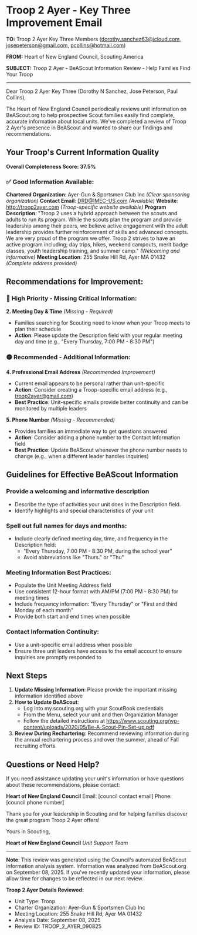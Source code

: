 # Troop 2 Ayer - Key Three Improvement Email

**TO:** Troop 2 Ayer Key Three Members (dorothy.sanchez63@icloud.com, josepeterson@gmail.com, pcollins@hotmail.com)

**FROM:** Heart of New England Council, Scouting America

**SUBJECT:** Troop 2 Ayer - BeAScout Information Review - Help Families Find Your Troop

---

Dear Troop 2 Ayer Key Three (Dorothy N Sanchez, Jose Peterson, Paul Collins),

The Heart of New England Council periodically reviews unit information on BeAScout.org to help prospective Scout families easily find complete, accurate information about local units. We've completed a review of Troop 2 Ayer's presence in BeAScout and wanted to share our findings and recommendations.

## Your Troop's Current Information Quality

**Overall Completeness Score: 37.5%**

### ✅ **Good Information Available:**
**Chartered Organization**: Ayer-Gun & Sportsmen Club Inc *(Clear sponsoring organization)*
**Contact Email**: DRD@IMEC-US.com *(Available)*
**Website**: http://troop2ayer.com *(Troop-specific website available)*
**Program Description**: "Troop 2 uses a hybrid approach between the scouts and adults to run its program. While the scouts plan the program and provide leadership among their peers, we believe active engagement with the adult leadership provides further reinforcement of skills and advanced concepts. We are very proud of the program we offer. Troop 2 strives to have an active program including; day trips, hikes, weekend campouts, merit badge classes, youth leadership training, and summer camp." *(Welcoming and informative)*
**Meeting Location**: 255 Snake Hill Rd, Ayer MA 01432 *(Complete address provided)*

## Recommendations for Improvement:

### 🔴 **High Priority - Missing Critical Information:**

**2. Meeting Day & Time** *(Missing - Required)*
- Families searching for Scouting need to know when your Troop meets to plan their schedule
- **Action**: Please update the Description field with your regular meeting day and time (e.g., "Every Thursday, 7:00 PM - 8:30 PM")

### 🟡 **Recommended - Additional Information:**

**4. Professional Email Address** *(Recommended Improvement)*
- Current email appears to be personal rather than unit-specific
- **Action**: Consider creating a Troop-specific email address (e.g., troop2ayer@gmail.com)
- **Best Practice**: Unit-specific emails provide better continuity and can be monitored by multiple leaders

**5. Phone Number** *(Missing - Recommended)*
- Provides families an immediate way to get questions answered
- **Action**: Consider adding a phone number to the Contact Information field
- **Best Practice**: Update BeAScout whenever the phone number needs to change (e.g., when a different leader handles inquiries)

## Guidelines for Effective BeAScout Information

### **Provide a welcoming and informative description**
- Describe the type of activities your unit does in the Description field.
- Identify highlights and special characteristics of your unit

### **Spell out full names for days and months:**
- Include clearly defined meeting day, time, and frequency in the Description field:
  - "Every Thursday, 7:00 PM - 8:30 PM, during the school year"
  - Avoid abbreviations like "Thurs." or "Thu"

### **Meeting Information Best Practices:**
- Populate the Unit Meeting Address field
- Use consistent 12-hour format with AM/PM (7:00 PM - 8:30 PM) for meeting times
- Include frequency information: "Every Thursday" or "First and third Monday of each month"
- Provide both start and end times when possible

### **Contact Information Continuity:**
- Use a unit-specific email address when possible
- Ensure three unit leaders have access to the email account to ensure inquiries are promptly responded to

## Next Steps

1. **Update Missing Information**: Please provide the important missing information identified above
2. **How to Update BeAScout**: 
   - Log into my.scouting.org with your ScoutBook credentials
   - From the Menu, select your unit and then Organization Manager
   - Follow the detailed instructions at
     https://www.scouting.org/wp-content/uploads/2020/05/Be-A-Scout-Pin-Set-up.pdf
3. **Review During Rechartering**: Recommend reviewing information during the annual rechartering process and over the summer, ahead of Fall recruiting efforts.

## Questions or Need Help?

If you need assistance updating your unit's information or have questions about these recommendations, please contact:

**Heart of New England Council**
Email: [council contact email]
Phone: [council phone number]

Thank you for your leadership in Scouting and for helping families discover the great program Troop 2 Ayer offers!

Yours in Scouting,

**Heart of New England Council**
*Unit Support Team*

---

**Note**: This review was generated using the Council's automated BeAScout information analysis system. Information was analyzed from BeAScout.org on September 08, 2025. If you've recently updated your information, please allow time for changes to be reflected in our next review.

**Troop 2 Ayer Details Reviewed:**
- Unit Type: Troop
- Charter Organization: Ayer-Gun & Sportsmen Club Inc
- Meeting Location: 255 Snake Hill Rd, Ayer MA 01432
- Analysis Date: September 08, 2025
- Review ID: TROOP_2_AYER_090825